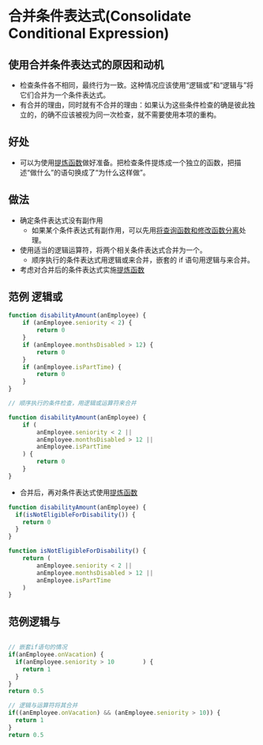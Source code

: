 # 合并条件表达式(Consolidate Conditional Expression)

## 使用合并条件表达式的原因和动机

- 检查条件各不相同，最终行为一致。这种情况应该使用“逻辑或”和“逻辑与”将它们合并为一个条件表达式。
- 有合并的理由，同时就有不合并的理由：如果认为这些条件检查的确是彼此独立的，的确不应该被视为同一次检查，就不需要使用本项的重构。

## 好处

- 可以为使用[提炼函数](refactoring/first/extractFunction)做好准备。把检查条件提炼成一个独立的函数，把描述“做什么”的语句换成了“为什么这样做”。

## 做法

- 确定条件表达式没有副作用
  - 如果某个条件表达式有副作用，可以先用[将查询函数和修改函数分离](refactoring/api/sqfm)处理。
- 使用适当的逻辑运算符，将两个相关条件表达式合并为一个。
  - 顺序执行的条件表达式用逻辑或来合并，嵌套的 if 语句用逻辑与来合并。
- 考虑对合并后的条件表达式实施[提炼函数](refactoring/first/extractFunction)

## 范例 逻辑或

```js
function disabilityAmount(anEmployee) {
	if (anEmployee.seniority < 2) {
		return 0
	}
	if (anEmployee.monthsDisabled > 12) {
		return 0
	}
	if (anEmployee.isPartTime) {
		return 0
	}
}

// 顺序执行的条件检查，用逻辑或运算符来合并

function disabilityAmount(anEmployee) {
	if (
		anEmployee.seniority < 2 ||
		anEmployee.monthsDisabled > 12 ||
		anEmployee.isPartTime
	) {
		return 0
	}
}
```

- 合并后，再对条件表达式使用[提炼函数](refactoring/first/extractFunction)

```js
function disabilityAmount(anEmployee) {
  if(isNotEligibleForDisability()) {
    return 0
  }
}

function isNotEligibleForDisability() {
	return (
		anEmployee.seniority < 2 ||
		anEmployee.monthsDisabled > 12 ||
		anEmployee.isPartTime
	)
}
```

## 范例逻辑与

```js

// 嵌套if语句的情况
if(anEmployee.onVacation) {
  if(anEmployee.seniority > 10        ) {
    return 1
  }
}
return 0.5

// 逻辑与运算符将其合并
if((anEmployee.onVacation) && (anEmployee.seniority > 10)) {
  return 1
}
return 0.5

```